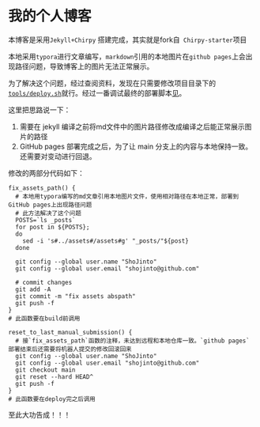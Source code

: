 # 我的个人博客

本博客是采用`Jekyll+Chirpy` 搭建完成，其实就是fork自` Chirpy-starter`项目

本地采用`typora`进行文章编写，`markdown`引用的本地图片在`github pages`上会出现路径问题，导致博客上的图片无法正常展示。

为了解决这个问题，经过查阅资料，发现在只需要修改项目目录下的[`tools/deploy.sh`](tools/deploy.sh)就行。经过一番调试最终的部署脚本[见](tools/deploy.sh)。

这里把思路说一下：

1. 需要在 jekyll 编译之前将md文件中的图片路径修改成编译之后能正常展示图片的路径
2. GitHub pages 部署完成之后，为了让 main 分支上的内容与本地保持一致。还需要对变动进行回退。

修改的两部分代码如下：

```shell
fix_assets_path() {
  # 本地用typora编写的md文章引用本地图片文件，使用相对路径在本地正常，部署到GitHub pages上出现路径问题
  # 此方法解决了这个问题
  POSTS=`ls _posts`
  for post in ${POSTS};
  do
    sed -i 's#../assets#/assets#g' "_posts/"${post}
  done
  
  git config --global user.name "ShoJinto"
  git config --global user.email "shojinto@github.com"

  # commit changes
  git add -A
  git commit -m "fix assets abspath"
  git push -f
}
# 此函数要在build前调用
```



```shell
reset_to_last_manual_submission() {
  # 接`fix_assets_path`函数的注释，未达到远程和本地仓库一致。`github pages` 部署结束后还需要将机器人提交的修改回滚回来
  git config --global user.name "ShoJinto"
  git config --global user.email "shojinto@github.com"
  git checkout main
  git reset --hard HEAD^
  git push -f
}
# 此函数要在deploy完之后调用
```



至此大功告成！！！